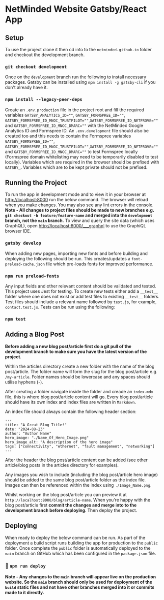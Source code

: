 # NetMinded Website Gatsby/React App


## Setup

To use the project clone it then cd into to the `netminded.github.io` folder and checkout the development branch.

### `git checkout development`

Once on the `development` branch run the following to install necessary packages. Gatsby can be installed using `npm install -g gatsby-cli` if you don't already have it. 

### `npm install --legacy-peer-deps`

Create an `.env.production` file in the project root and fill the required variables `GATSBY_ANALYTICS_ID=""`, `GATSBY_FORMSPREE_ID=""`, `GATSBY_FORMSPREE_ID_MNOC_TRUSTPILOT=""`,`GATSBY_FORMSPREE_ID_NETPROVE=""` and `GATSBY_FORMSPREE_ID_MNOC_DMARC=""` with the NetMinded Google Analytics ID and Formspree ID. 
An `.env.development` file should also be created too and this needs to contain the Formspree variables `GATSBY_FORMSPREE_ID=""`, `GATSBY_FORMSPREE_ID_MNOC_TRUSTPILOT=""`,`GATSBY_FORMSPREE_ID_NETPROVE=""`  and `GATSBY_FORMSPREE_ID_MNOC_DMARC=""` to test Formspree locally (Formspree domain whitelisting may need to be temporarily disabled to test locally). Variables which are required in the browser should be prefixed with `GATSBY_`. Variables which are to be kept private should not be prefixed. 


## Running the Project

To run the app in development mode and to view it in your browser at [http://localhost:8000](http://localhost:8000) run the below command. 
The browser will reload when you make changes. You may also see any lint errors in the console. 
**Note - All changes to project files should be made to new branches e.g. `git checkout -b feature/feature-name` and merged into the `development` branch, not the `main` branch.** 
To view and query the site data (which uses GraphQL), open [http://localhost:8000/___graphql](http://localhost:8000/___graphql) to use the GraphiQL browser IDE.

### `gatsby develop`

When adding new pages, importing new fonts and before building and deploying the following should be run. This creates/updates a `font-preload-cache.json` file which pre-loads fonts for improved performance.

### `npm run preload-fonts`

Any input fields and other relevant content should be validated and tested. This project uses Jest for testing. To create new tests either add a `__test__` folder where one does not exist or add test files to existing `__test__` folders. Test files should include a relevant name followed by `test.js`, for example, `contact.test.js`. Tests can be run using the following:

### `npm test`


## Adding a Blog Post

**Before adding a new blog post/article first do a git pull of the development branch to make sure you have the latest version of the project.**

Within the articles directory create a new folder with the name of the blog post/article. The folder name will form the slug for the blog post/article e.g. `/my-article`. Folder names should be lowercase and any spaces should utilise hyphens (-). 

After creating a folder navigate inside the folder and creade an `index.mdx` file, this is where blog post/article content will go. Every blog post/article should have its own index and index files are written in `Markdown`. 

An index file should always contain the following header section:

```
---
title: "A Great Blog Title!"
date: "2024-08-23"
author: "Author Name"
hero_image: "./Name_Of_Hero_Image.png"
hero_image_alt: "A description of the hero image"
tags: ["connectivity", "ethernet", "fault management", "networking"]
---
```

After the header the blog post/article content can be added (see other article/blog posts in the articles directory for examples).

Any images you wish to include (including the blog post/article hero image) should be added to the same blog post/article folder as the index file. Images can then be referenced within the index using `./Image_Name.png`. 

Whilst working on the blog post/article you can preview it at `http://localhost:8000/blog/article-name`. When you're happy with the blog post/article first **commit the changes and merge into to the development branch before deploying**. Then deploy the project.


## Deploying

When ready to deploy the below command can be run. As part of the deployment a build script runs building the app for production to the `public` folder. 
Once complete the `public` folder is automatically deployed to the `main` branch on GitHub which has been configured in the `package.json` file.

### 🚀 `npm run deploy`

**Note - Any changes to the `main` branch will appear live on the production website. So the `main` branch should only be used for deployment of the `build` static files and not have other branches merged into it or commits made to it directly.**

